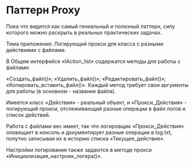 # Паттерн Proxy

Пока что видится как самый гениальный и полезный паттерн, силу которого можно раскрыть в реальных практических задачах.

Тема приложения: Логирующий прокси для класса с разными действиями с файлами.

В Общем интерфейсе «IAction_list» содержатся методы для работы с файлами:

«Создать_файл()»; «Удалить_файл()»; «Редактировать_файл()»; «Копировать_вставить_файл()». Каждый метод требует свои аргументы для работы (в основном - название файла).

Имеется класс «Действия» - реальный объект, и «Прокси_Действия» - логирующий прокси, отслеживающий разные операции в файл логов и список действий.

Работа с файлами вес имеет, так что логировщик «Прокси_Действия» оповещает в консоль и документирует разные операции в log.txt, попутно записывая их в историю списка «Текущее_действие».

Настройки логирования также задаются в методе прокси «Инициализация_настроек_логера()».
